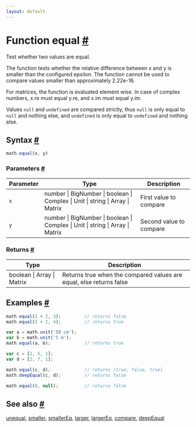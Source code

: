 ```yaml
---
layout: default
---
```


<h1 id="function-equal">Function equal <a href="#function-equal" title="Permalink">#</a></h1>

Test whether two values are equal.

The function tests whether the relative difference between x and y is
smaller than the configured epsilon. The function cannot be used to
compare values smaller than approximately 2.22e-16.

For matrices, the function is evaluated element wise.
In case of complex numbers, x.re must equal y.re, and x.im must equal y.im.

Values `null` and `undefined` are compared strictly, thus `null` is only
equal to `null` and nothing else, and `undefined` is only equal to
`undefined` and nothing else.


<h2 id="syntax">Syntax <a href="#syntax" title="Permalink">#</a></h2>

```js
math.equal(x, y)
```

<h3 id="parameters">Parameters <a href="#parameters" title="Permalink">#</a></h3>

Parameter | Type | Description
--------- | ---- | -----------
`x` | number &#124; BigNumber &#124; boolean &#124; Complex &#124; Unit &#124; string &#124; Array &#124; Matrix | First value to compare
`y` | number &#124; BigNumber &#124; boolean &#124; Complex &#124; Unit &#124; string &#124; Array &#124; Matrix | Second value to compare

<h3 id="returns">Returns <a href="#returns" title="Permalink">#</a></h3>

Type | Description
---- | -----------
boolean &#124; Array &#124; Matrix | Returns true when the compared values are equal, else returns false


<h2 id="examples">Examples <a href="#examples" title="Permalink">#</a></h2>

```js
math.equal(2 + 2, 3);         // returns false
math.equal(2 + 2, 4);         // returns true

var a = math.unit('50 cm');
var b = math.unit('5 m');
math.equal(a, b);             // returns true

var c = [2, 5, 1];
var d = [2, 7, 1];

math.equal(c, d);             // returns [true, false, true]
math.deepEqual(c, d);         // returns false

math.equal(0, null);          // returns false
```


<h2 id="see-also">See also <a href="#see-also" title="Permalink">#</a></h2>

[unequal](unequal.html),
[smaller](smaller.html),
[smallerEq](smallerEq.html),
[larger](larger.html),
[largerEq](largerEq.html),
[compare](compare.html),
[deepEqual](deepEqual.html)


<!-- Note: This file is automatically generated from source code comments. Changes made in this file will be overridden. -->
